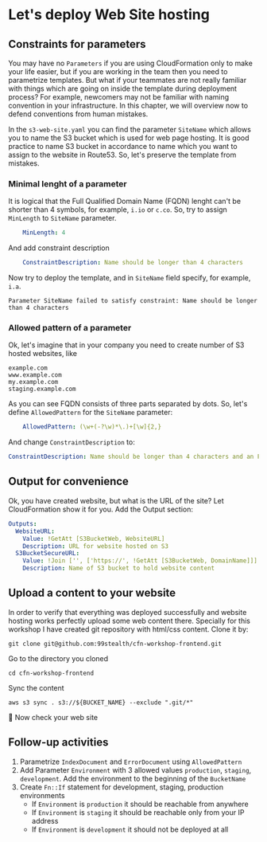 # Let's deploy Web Site hosting

## Constraints for parameters

You may have no `Parameters` if you are using CloudFormation only to make your life easier, but if you are working in the team then you need to parametrize templates. But what if your teammates are not really familiar with things which are going on inside the template during deployment process? For example, newcomers may not be familiar with naming convention in your infrastructure. In this chapter, we will overview now to defend conventions from human mistakes.

In the `s3-web-site.yaml` you can find the parameter `SiteName` which allows you to name the S3 bucket which is used for web page hosting. It is good practice to name S3 bucket in accordance to name which you want to assign to the website in Route53. So, let's preserve the template from mistakes. 

### Minimal lenght of a parameter
It is logical that the Full Qualified Domain Name (FQDN) lenght can't be shorter than 4 symbols, for example, `i.io` or `c.co`.
So, try to assign `MinLength` to `SiteName` parameter.
```yaml
    MinLength: 4
```
And add constraint description
```yaml
    ConstraintDescription: Name should be longer than 4 characters
```
Now try to deploy the template, and in `SiteName` field specify, for example, `i.a`.
```
Parameter SiteName failed to satisfy constraint: Name should be longer than 4 characters
```

### Allowed pattern of a parameter
Ok, let's imagine that in your company you need to create number of S3 hosted websites, like
```
example.com
www.example.com
my.example.com
staging.example.com
```
As you can see FQDN consists of three parts separated by dots. So, let's define `AllowedPattern` for the `SiteName` parameter:
```yaml
    AllowedPattern: (\w+(-?\w)*\.)+[\w]{2,}
```
And change `ConstraintDescription` to:
```yaml
ConstraintDescription: Name should be longer than 4 characters and an FQDN should be like example.com or www.example.com
```

## Output for convenience
Ok, you have created website, but what is the URL of the site? Let CloudFormation show it for you. Add the Output section:
```yaml
Outputs:
  WebsiteURL:
    Value: !GetAtt [S3BucketWeb, WebsiteURL]
    Description: URL for website hosted on S3
  S3BucketSecureURL:
    Value: !Join ['', ['https://', !GetAtt [S3BucketWeb, DomainName]]]
    Description: Name of S3 bucket to hold website content
```

## Upload a content to your website
In order to verify that everything was deployed successfully and website hosting works perfectly upload some web content there. Specially for this workshop I have created git repository with html/css content. Clone it by:
```
git clone git@github.com:99stealth/cfn-workshop-frontend.git
```
Go to the directory you cloned
```
cd cfn-workshop-frontend
```
Sync the content
```
aws s3 sync . s3://${BUCKET_NAME} --exclude ".git/*"
```

:clap: Now check your web site

## Follow-up activities
1. Parametrize `IndexDocument` and `ErrorDocument` using `AllowedPattern`
2. Add Parameter `Environment` with 3 allowed values `production`, `staging`, `development`. Add the environment to the beginning of the `BucketName`
3. Create `Fn::If` statement for development, staging, production environments
   - If `Environment` is `production` it should be reachable from anywhere
   - If `Environment` is `staging` it should be reachable only from your IP address
   - If `Environment` is `development` it should not be deployed at all
